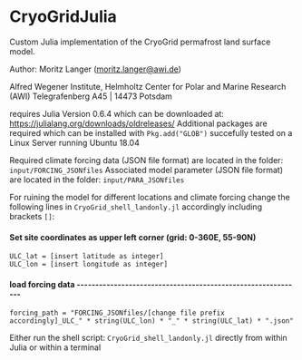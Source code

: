 # CryoGridJulia
Custom Julia implementation of the CryoGrid permafrost land surface model.

Author: Moritz Langer (moritz.langer@awi.de)

Alfred Wegener Institute, Helmholtz Center for Polar and Marine Research (AWI)
Telegrafenberg A45 | 14473 Potsdam

requires Julia Version 0.6.4 which can be downloaded at: https://julialang.org/downloads/oldreleases/
Additional packages are required which can be installed with `Pkg.add("GLOB")`
succefully tested on a Linux Server running Ubuntu 18.04

Required climate forcing data (JSON file format) are located in the folder: `input/FORCING_JSONfiles`
Associated model parameter (JSON file format) are located in the folder: `input/PARA_JSONfiles`

For ruining the model for different locations and climate forcing change the following lines in
`CryoGrid_shell_landonly.jl` accordingly including brackets `[]`:

#### Set site coordinates as upper left corner (grid: 0-360E, 55-90N)

    ULC_lat = [insert latitude as integer] 
    ULC_lon = [insert longitude as integer]

#### load forcing data -------------------------------------------------------------

    forcing_path = "FORCING_JSONfiles/[change file prefix accordingly]_ULC_" * string(ULC_lon) * "_" * string(ULC_lat) * ".json"

Either run the shell script: `CryoGrid_shell_landonly.jl` directly from within Julia or within a terminal

